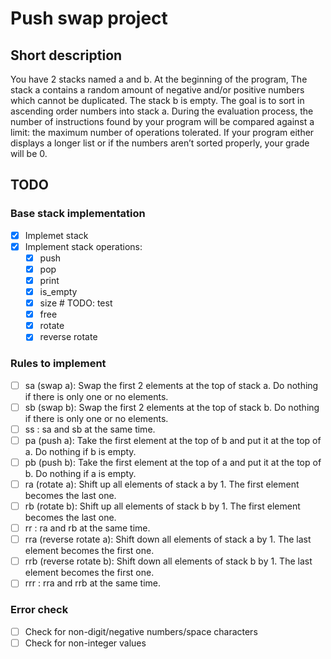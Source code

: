 # Push swap project

## Short description

You have 2 stacks named a and b.
At the beginning of the program, The stack a contains a random amount of negative and/or positive numbers which cannot be duplicated. The stack b is empty. The goal is to sort in ascending order numbers into stack a. During the evaluation process, the number of instructions found by your program will be compared against a limit: the maximum number of operations tolerated. If your program either displays a longer list or if the numbers aren’t sorted properly, your grade will be 0.

## TODO

### Base stack implementation

- [x] Implemet stack
- [x] Implement stack operations:
  - [x] push
  - [x] pop
  - [x] print
  - [x] is_empty
  - [x] size # TODO: test
  - [x] free
  - [x] rotate
  - [x] reverse rotate

### Rules to implement

- [ ] sa (swap a): Swap the first 2 elements at the top of stack a. Do nothing if there is only one or no elements.
- [ ] sb (swap b): Swap the first 2 elements at the top of stack b. Do nothing if there is only one or no elements.
- [ ] ss : sa and sb at the same time.
- [ ] pa (push a): Take the first element at the top of b and put it at the top of a. Do nothing if b is empty.
- [ ] pb (push b): Take the first element at the top of a and put it at the top of b. Do nothing if a is empty.
- [ ] ra (rotate a): Shift up all elements of stack a by 1. The first element becomes the last one.
- [ ] rb (rotate b): Shift up all elements of stack b by 1. The first element becomes the last one.
- [ ] rr : ra and rb at the same time.
- [ ] rra (reverse rotate a): Shift down all elements of stack a by 1. The last element becomes the first one.
- [ ] rrb (reverse rotate b): Shift down all elements of stack b by 1. The last element becomes the first one.
- [ ] rrr : rra and rrb at the same time.

### Error check

- [ ] Check for non-digit/negative numbers/space characters
- [ ] Check for non-integer values
